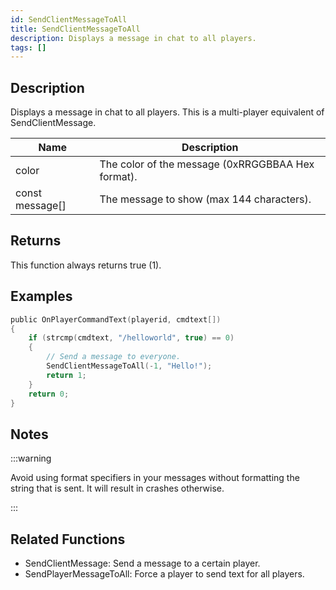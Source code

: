 ```yaml
---
id: SendClientMessageToAll
title: SendClientMessageToAll
description: Displays a message in chat to all players.
tags: []
---
```


## Description

Displays a message in chat to all players. This is a multi-player equivalent of SendClientMessage.

| Name            | Description                                       |
| --------------- | ------------------------------------------------- |
| color           | The color of the message (0xRRGGBBAA Hex format). |
| const message[] | The message to show (max 144 characters).         |

## Returns

This function always returns true (1).

## Examples

```c
public OnPlayerCommandText(playerid, cmdtext[])
{
    if (strcmp(cmdtext, "/helloworld", true) == 0)
    {
        // Send a message to everyone.
        SendClientMessageToAll(-1, "Hello!");
        return 1;
    }
    return 0;
}
```

## Notes

:::warning

Avoid using format specifiers in your messages without formatting the string that is sent. It will result in crashes otherwise.

:::

## Related Functions

- SendClientMessage: Send a message to a certain player.
- SendPlayerMessageToAll: Force a player to send text for all players.

